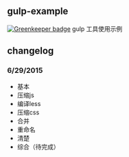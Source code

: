 ## gulp-example

[![Greenkeeper badge](https://badges.greenkeeper.io/luoyjx/gulp-example.svg)](https://greenkeeper.io/)
gulp 工具使用示例

## changelog
### 6/29/2015
* 基本
* 压缩js
* 编译less
* 压缩css
* 合并
* 重命名
* 清楚
* 综合（待完成）
